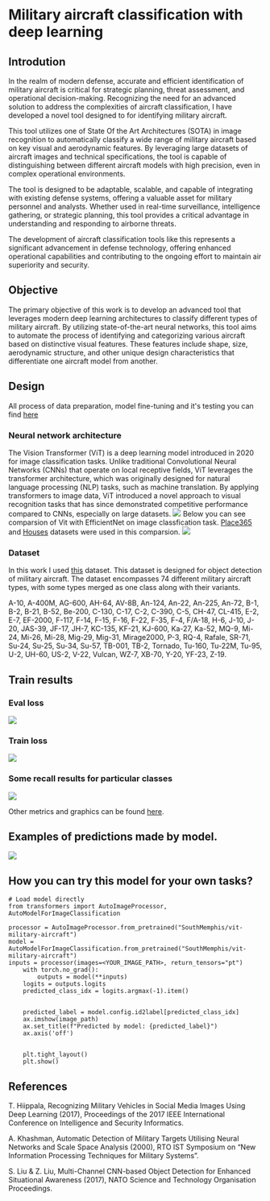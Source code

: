 # Military aircraft classification with deep learning
## Introdution
In the realm of modern defense, accurate and efficient identification of military aircraft is critical for strategic planning, threat assessment, and operational decision-making. Recognizing the need for an advanced solution to address the complexities of aircraft classification, I have developed a novel tool designed to for identifying military aircraft.

This tool utilizes one of State Of the Art Architectures (SOTA)  in image recognition to automatically classify a wide range of military aircraft based on key visual and aerodynamic features. By leveraging large datasets of aircraft images and technical specifications, the tool is capable of distinguishing between different aircraft models with high precision, even in complex operational environments.

The tool is designed to be adaptable, scalable, and capable of integrating with existing defense systems, offering a valuable asset for military personnel and analysts. Whether used in real-time surveillance, intelligence gathering, or strategic planning, this tool provides a critical advantage in understanding and responding to airborne threats.

The development of  aircraft classification tools like this represents a significant advancement in defense technology, offering enhanced operational capabilities and contributing to the ongoing effort to maintain air superiority and security.

## Objective
The primary objective of this work is to develop an advanced tool that leverages modern deep learning architectures to classify different types of military aircraft. By utilizing state-of-the-art neural networks, this tool aims to automate the process of identifying and categorizing various aircraft based on distinctive visual features. These features include shape, size, aerodynamic structure, and other unique design characteristics that differentiate one aircraft model from another.
## Design
All process of data preparation, model fine-tuning and it's testing you can find [here](https://github.com/SouthMemphis/military-aircraft-classificaion/blob/main/mac-dec.ipynb)
### Neural network architecture

The Vision Transformer (ViT) is a deep learning model introduced in 2020 for image classification tasks. Unlike traditional Convolutional Neural Networks (CNNs) that operate on local receptive fields, ViT leverages the transformer architecture, which was originally designed for natural language processing (NLP) tasks, such as machine translation. By applying transformers to image data, ViT introduced a novel approach to visual recognition tasks that has since demonstrated competitive performance compared to CNNs, especially on large datasets. 
<img src="images/ViT_architecture.png" />
Below you can see comparsion of Vit with EfficientNet on image classfication task. [Place365](http://places2.csail.mit.edu/download.html) and  [Houses](https://github.com/emanhamed/Houses-dataset) datasets were used in this comparsion.
<img src="images/Vit_EN.png" />

### Dataset

In this work I used  [this](https://www.kaggle.com/datasets/a2015003713/militaryaircraftdetectiondataset) dataset. This dataset is designed for object detection of military aircraft. The dataset encompasses 74 different military aircraft types, with some types merged as one class along with their variants.

A-10, A-400M, AG-600, AH-64, AV-8B, An-124, An-22, An-225, An-72, B-1, B-2, B-21, B-52, Be-200, C-130, C-17, C-2, C-390, C-5, CH-47, CL-415, E-2, E-7, EF-2000, F-117, F-14, F-15, F-16, F-22, F-35, F-4, F/A-18, H-6, J-10, J-20, JAS-39, JF-17, JH-7, KC-135, KF-21, KJ-600, Ka-27, Ka-52, MQ-9, Mi-24, Mi-26, Mi-28, Mig-29, Mig-31, Mirage2000, P-3, RQ-4, Rafale, SR-71, Su-24, Su-25, Su-34, Su-57, TB-001, TB-2, Tornado, Tu-160, Tu-22M, Tu-95, U-2, UH-60, US-2, V-22, Vulcan, WZ-7, XB-70, Y-20, YF-23, Z-19.

## Train results

### Eval loss
<img src="images/eval_loss.PNG" />

### Train loss
<img src="images/train_loss.PNG" />

### Some recall results for particular classes
<img src="images/recall.PNG" />

Other metrics and graphics can be found [here](https://huggingface.co/SouthMemphis/vit-military-aircraft/tensorboard).

## Examples of predictions made by model.
<img src="images/test_images.jpg" />

## How you can try this model for your own tasks?
```
# Load model directly
from transformers import AutoImageProcessor, AutoModelForImageClassification

processor = AutoImageProcessor.from_pretrained("SouthMemphis/vit-military-aircraft")
model = AutoModelForImageClassification.from_pretrained("SouthMemphis/vit-military-aircraft")
inputs = processor(images=<YOUR_IMAGE_PATH>, return_tensors="pt")
    with torch.no_grad():
        outputs = model(**inputs)
    logits = outputs.logits
    predicted_class_idx = logits.argmax(-1).item()

    
    predicted_label = model.config.id2label[predicted_class_idx]
    ax.imshow(image_path)
    ax.set_title(f"Predicted by model: {predicted_label}")
    ax.axis('off')


    plt.tight_layout()
    plt.show()
```
## References
T. Hiippala, Recognizing Military Vehicles in Social Media Images Using Deep Learning (2017), Proceedings of the 2017 IEEE International Conference on Intelligence and Security Informatics.

A. Khashman, Automatic Detection of Military Targets Utilising Neural Networks and Scale Space Analysis (2000), RTO IST Symposium on “New Information Processing Techniques for Military Systems”.

S. Liu & Z. Liu, Multi-Channel CNN-based Object Detection for Enhanced Situational Awareness (2017), NATO Science and Technology Organisation Proceedings.
